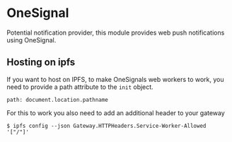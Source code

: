 # OneSignal
Potential notification provider, this module provides web push notifications 
using OneSignal.


## Hosting on ipfs
If you want to host on IPFS, to make OneSignals web workers to work, you need
to provide a path attribute to the `init` object.

`path: document.location.pathname`

For this to work you also need to add an additional header to your gateway
 
```
$ ipfs config --json Gateway.HTTPHeaders.Service-Worker-Allowed '["/"]'
```